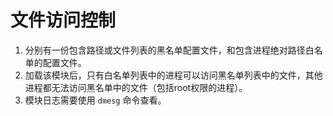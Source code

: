 # 文件访问控制

1. 分别有一份包含路径或文件列表的黑名单配置文件，和包含进程绝对路径白名单的配置文件。
2. 加载该模块后，只有白名单列表中的进程可以访问黑名单列表中的文件，其他进程都无法访问黑名单中的文件（包括root权限的进程）。
3. 模块日志需要使用 `dmesg` 命令查看。
